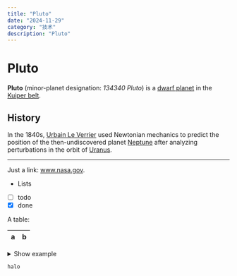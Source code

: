 ```yaml
---
title: "Pluto"
date: "2024-11-29"
category: "技术"
description: "Pluto"
---
```


# Pluto

**Pluto** (minor-planet designation: _134340 Pluto_) is a
[dwarf planet](https://en.wikipedia.org/wiki/Dwarf_planet) in the
[Kuiper belt](https://en.wikipedia.org/wiki/Kuiper_belt).

## History

In the 1840s, [Urbain Le Verrier](https://wikipedia.org/wiki/Urbain_Le_Verrier)
used Newtonian mechanics to predict the position of the then-undiscovered planet
[Neptune](https://wikipedia.org/wiki/Neptune) after analyzing perturbations in
the orbit of [Uranus](https://wikipedia.org/wiki/Uranus).

---

Just a link: www.nasa.gov.

- Lists
- [ ] todo
- [x] done

A table:

| a   | b   |
| --- | --- |

<details><summary>Show example</summary>

```js
console.log("Hi pluto!");
```

</details>

```
halo
```
